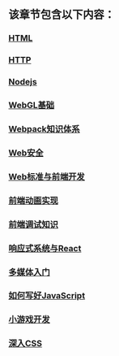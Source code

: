 
  ## 该章节包含以下内容：
  
  
  ### [HTML](HTML.md)

  
  ### [HTTP](HTTP.md)

  
  ### [Nodejs](Nodejs.md)

  
  ### [WebGL基础](WebGL基础.md)

  
  ### [Webpack知识体系](Webpack知识体系.md)

  
  ### [Web安全](Web安全.md)

  
  ### [Web标准与前端开发](Web标准与前端开发.md)

  
  ### [前端动画实现](前端动画实现.md)

  
  ### [前端调试知识](前端调试知识.md)

  
  ### [响应式系统与React](响应式系统与React.md)

  
  ### [多媒体入门](多媒体入门.md)

  
  ### [如何写好JavaScript](如何写好JavaScript.md)

  
  ### [小游戏开发](小游戏开发.md)

  
  ### [深入CSS](深入CSS.md)

  
